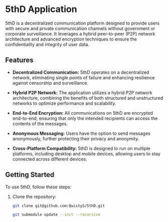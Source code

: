 # 5thD Application

5thD is a decentralized communication platform designed to provide users with secure and private communication channels without government or corporate surveillance. It leverages a hybrid peer-to-peer (P2P) network architecture and advanced encryption techniques to ensure the confidentiality and integrity of user data.

## Features

- **Decentralized Communication:** 5thD operates on a decentralized network, eliminating single points of failure and enhancing resilience against censorship and surveillance.

- **Hybrid P2P Network:** The application utilizes a hybrid P2P network architecture, combining the benefits of both structured and unstructured networks to optimize performance and scalability.

- **End-to-End Encryption:** All communications on 5thD are encrypted end-to-end, ensuring that only the intended recipients can access the contents of the messages.

- **Anonymous Messaging:** Users have the option to send messages anonymously, further protecting their privacy and anonymity.

- **Cross-Platform Compatibility:** 5thD is designed to run on multiple platforms, including desktop and mobile devices, allowing users to stay connected across different devices.

## Getting Started

To use 5thD, follow these steps:

1. Clone the repository:
   ```bash
   git clone git@github.com:QwistyS/5thD.git
   ```

   ```bash
   git submodule update --init --recursive
   ```